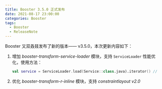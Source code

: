 ```yaml
---
title: Booster 3.5.0 正式发布
date: 2021-08-17 23:00:00
categories: Booster
tags:
  - Booster
  - ReleaseNote
---
```


Booster 又双叒叕发布了新的版本—— v3.5.0，本次更新内容如下：

1. 增加 *booster-transform-service-loader* 模块，支持 `ServiceLoader` 性能优化，使用方法：
    ```kotlin
    val service = ServiceLoader.load(Service::class.java).iterator() // iterator() 是必要的
    ```
1. 优化 *booster-transform-r-inline* 模块，支持 *constraintlayout v2.0*
